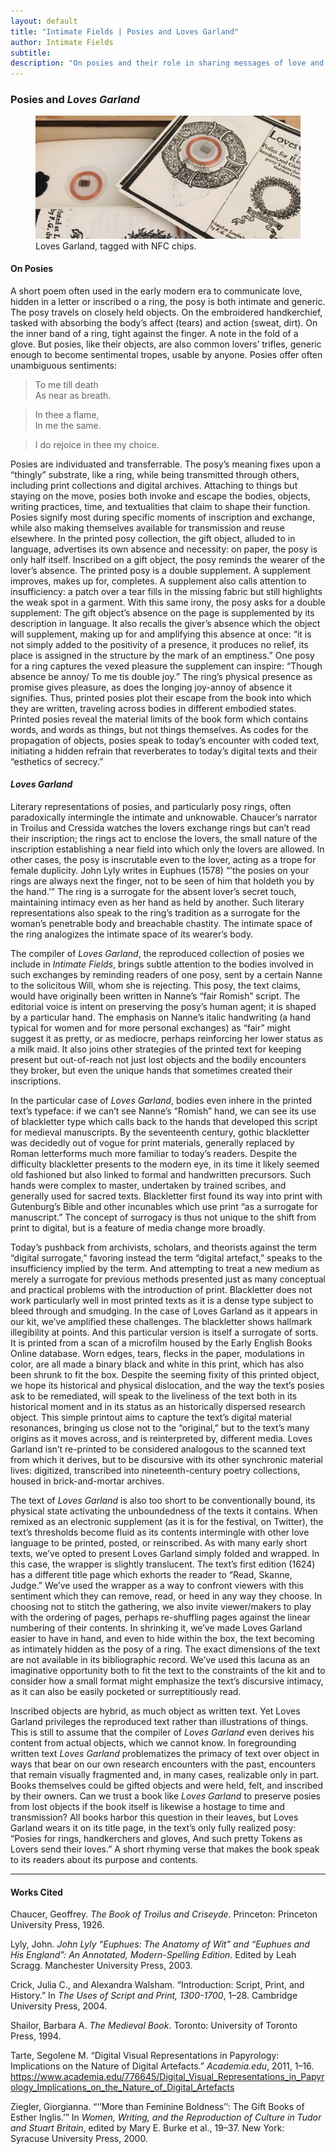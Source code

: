 ```yaml
---
layout: default
title: "Intimate Fields | Posies and Loves Garland"
author: Intimate Fields
subtitle: 
description: "On posies and their role in sharing messages of love and fidelity"
---
```

### Posies and *Loves Garland*

<figure>
<img src="img/loves.jpg" class="img-responsive">
<figcaption>Loves Garland, tagged with NFC chips.</figcaption>
</figure>

#### On Posies

A short poem often used in the early modern era to communicate love, hidden in a letter or inscribed o a ring, the posy is both intimate and generic. The posy travels on closely held objects. On the embroidered handkerchief, tasked with absorbing the body’s affect (tears) and action (sweat, dirt). On the inner band of a ring, tight against the finger. A note in the fold of a glove. But posies, like their objects, are also common lovers’ trifles, generic enough to become sentimental tropes, usable by anyone. Posies offer often unambiguous sentiments:

>To me till death  
>As near as breath.

>In thee a flame,  
>In me the same.

>I do rejoice in thee my choice.

Posies are individuated and transferrable. The posy’s meaning fixes upon a “thingly” substrate, like a ring, while being transmitted through others, including print collections and digital archives. Attaching to things but staying on the move, posies both invoke and escape the bodies, objects, writing practices, time, and textualities that claim to shape their function. Posies signify most during specific moments of inscription and exchange, while also making themselves available for transmission and reuse elsewhere. In the printed posy collection, the gift object, alluded to in language, advertises its own absence and necessity: on paper, the posy is only half itself. Inscribed on a gift object, the posy reminds the wearer of the lover’s absence. The printed posy is a double supplement. A supplement improves, makes up for, completes. A supplement also calls attention to insufficiency: a patch over a tear fills in the missing fabric but still highlights the weak spot in a garment. With this same irony, the posy asks for a double supplement: The gift object’s absence on the page is supplemented by its description in language. It also recalls the giver’s absence which the object will supplement, making up for and amplifying this absence at once: “it is not simply added to the positivity of a presence, it produces no relief, its place is assigned in the structure by the mark of an emptiness.” One posy for a ring captures the vexed pleasure the supplement can inspire: “Though absence be annoy/ To me tis double joy.”  The ring’s physical presence as promise gives pleasure, as does the longing joy-annoy of absence it signifies. Thus, printed posies plot their escape from the book into which they are written, traveling across bodies in different embodied states. Printed posies reveal the material limits of the book form which contains words, and words as things, but not things themselves. As codes for the propagation of objects, posies speak to today’s encounter with coded text, initiating a hidden refrain that reverberates to today’s digital texts and their “esthetics of secrecy.”

#### *Loves Garland*

Literary representations of posies, and particularly posy rings, often paradoxically intermingle the intimate and unknowable. Chaucer’s narrator in Troilus and Cressida watches the lovers exchange rings but can’t read their inscription; the rings act to enclose the lovers, the small nature of the inscription establishing a near field into which only the lovers are allowed. In other cases, the posy is inscrutable even to the lover, acting as a trope for female duplicity. John Lyly writes in Euphues (1578) “’the posies on your rings are always next the finger, not to be seen of him that holdeth you by the hand.’”  The ring is a surrogate for the absent lover’s secret touch, maintaining intimacy even as her hand as held by another. Such literary representations also speak to the ring’s tradition as a surrogate for the woman’s penetrable body and breachable chastity. The intimate space of the ring analogizes the intimate space of its wearer’s body.

The compiler of *Loves Garland*, the reproduced collection of posies we include in *Intimate Fields*, brings subtle attention to the bodies involved in such exchanges by reminding readers of one posy, sent by a certain Nanne to the solicitous Will, whom she is rejecting. This posy, the text claims, would have originally been written in Nanne’s “fair Romish” script. The editorial voice is intent on preserving the posy’s human agent; it is shaped by a particular hand. The emphasis on Nanne’s italic handwriting (a hand typical for women and for more personal exchanges) as “fair” might suggest it as pretty, or as mediocre, perhaps reinforcing her lower status as a milk maid. It also joins other strategies of the printed text for keeping present but out-of-reach not just lost objects and the bodily encounters they broker, but even the unique hands that sometimes created their inscriptions.

In the particular case of *Loves Garland*, bodies even inhere in the printed text’s typeface: if we can’t see Nanne’s “Romish” hand, we can see its use of blackletter type which calls back to the hands that developed this script for medieval manuscripts. By the seventeenth century, gothic blackletter was decidedly out of vogue for print materials, generally replaced by Roman letterforms much more familiar to today’s readers. Despite the difficulty blackletter presents to the modern eye, in its time it likely seemed old fashioned but also linked to formal and handwritten precursors. Such hands were complex to master, undertaken by trained scribes, and generally used for sacred texts. Blackletter first found its way into print with Gutenburg’s Bible and other incunables which use print “as a surrogate for manuscript.” The concept of surrogacy is thus not unique to the shift from print to digital, but is a feature of media change more broadly.

Today’s pushback from archivists, scholars, and theorists against the term “digital surrogate,” favoring instead the term “digital artefact,” speaks to the insufficiency implied by the term. And attempting to treat a new medium as merely a surrogate for previous methods presented just as many conceptual and practical problems with the introduction of print. Blackletter does not work particularly well in most printed texts as it is a dense type subject to bleed through and smudging. In the case of Loves Garland as it appears in our kit, we’ve amplified these challenges. The blackletter shows hallmark illegibility at points. And this particular version is itself a surrogate of sorts. It is printed from a scan of a microfilm housed by the Early English Books Online database. Worn edges, tears, flecks in the paper, modulations in color, are all made a binary black and white in this print, which has also been shrunk to fit the box. Despite the seeming fixity of this printed object, we hope its historical and physical dislocation, and the way the text’s posies ask to be remediated, will speak to the liveliness of the text  both in its historical moment and in its status as an historically dispersed research object. This simple printout aims to capture the text’s digital material resonances, bringing us close not to the “original,” but to the text’s many origins as it moves across, and is reinterpreted by, different media. Loves Garland isn’t re-printed to be considered analogous to the scanned text from which it derives, but to be discursive with its other synchronic material lives: digitized, transcribed into nineteenth-century poetry collections, housed in brick-and-mortar archives.

The text of *Loves Garland* is also too short to be conventionally bound, its physical state activating the unboundedness of the texts it contains. When remixed as an electronic supplement (as it is for the festival, on Twitter), the text’s thresholds become fluid as its contents intermingle with other love language to be printed, posted, or reinscribed. As with many early short texts, we’ve opted to present Loves Garland simply folded and wrapped. In this case, the wrapper is slightly translucent. The text’s first edition (1624) has a different title page which exhorts the reader to “Read, Skanne, Judge.” We’ve used the wrapper as a way to confront viewers with this sentiment which they can remove, read, or heed in any way they choose. In choosing not to stitch the gathering, we also invite viewer/makers to play with the ordering of pages, perhaps re-shuffling pages against the linear numbering of their contents. In shrinking it, we’ve made Loves Garland easier to have in hand, and even to hide within the box, the text becoming as intimately hidden as the posy of a ring. The exact dimensions of the text are not available in its bibliographic record. We’ve used this lacuna as an imaginative opportunity both to fit the text to the constraints of the kit and to consider how a small format might emphasize the text’s discursive intimacy, as it can also be easily pocketed or surreptitiously read.

Inscribed objects are hybrid, as much object as written text. Yet Loves Garland privileges the reproduced text rather than illustrations of things. This is still to assume that the compiler of *Loves Garland* even derives his content from actual objects, which we cannot know. In foregrounding written text *Loves Garland* problematizes the primacy of text over object in ways that bear on our own research encounters with the past, encounters that remain visually fragmented and, in many cases, realizable only in part. Books themselves could be gifted objects and were held, felt, and inscribed by their owners. Can we trust a book like *Loves Garland* to preserve posies from lost objects if the book itself is likewise a hostage to time and transmission? All books harbor this question in their leaves, but Loves Garland wears it on its title page, in the text’s only fully realized posy: “Posies for rings, handkerchers and gloves, And such pretty Tokens as Lovers send their loves.” A short rhyming verse that makes the book speak to its readers about its purpose and contents.

***

#### Works Cited

Chaucer, Geoffrey. *The Book of Troilus and Criseyde*. Princeton: Princeton University Press, 1926.

Lyly, John. *John Lyly “Euphues: The Anatomy of Wit” and “Euphues and His England”: An Annotated, Modern-Spelling Edition*. Edited by Leah Scragg. Manchester University Press, 2003.

Crick, Julia C., and Alexandra Walsham. “Introduction: Script, Print, and History.” In *The Uses of Script and Print, 1300-1700*, 1–28. Cambridge University Press, 2004.

Shailor, Barbara A. *The Medieval Book*. Toronto: University of Toronto Press, 1994.

Tarte, Segolene M. “Digital Visual Representations in Papyrology: Implications on the Nature of Digital Artefacts.” *Academia.edu*, 2011, 1–16. https://www.academia.edu/776645/Digital_Visual_Representations_in_Papyrology_Implications_on_the_Nature_of_Digital_Artefacts

Ziegler, Giorgianna. “‘’More than Feminine Boldness’’: The Gift Books of Esther Inglis.’” In *Women, Writing, and the Reproduction of Culture in Tudor and Stuart Britain*, edited by Mary E. Burke et al., 19–37. New York: Syracuse University Press, 2000.
